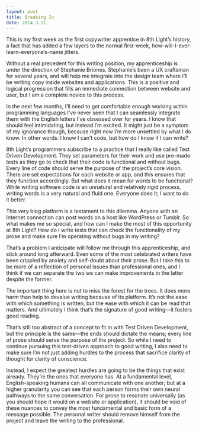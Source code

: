 ```yaml
---
layout: post
title: Breaking In
date: 2014.3.11
---
```


This is my first week as the first copywriter apprentice in 8th Light’s history, a fact that has added a few layers to the normal first-week, how-will-I-ever-learn-everyone’s-name jitters.

Without a real precedent for this writing position, my apprenticeship is under the direction of Stephanie Briones. Stephanie’s been a UX craftsman for several years, and will help me integrate into the design team where I’ll be writing copy inside websites and applications. This is a positive and logical progression that fills an immediate connection between website and user, but I am a complete novice to this process.

In the next few months, I’ll need to get comfortable enough working within programming languages I’ve never seen that I can seamlessly integrate them with the English letters I’ve obsessed over for years. I know that should feel intimidating, but instead I’m excited. It might just be a symptom of my ignorance though, because right now I’m more unsettled by what I do know. In other words: I know I can’t code, but how do I know if I can write?

8th Light’s programmers subscribe to a practice that I really like called Test Driven Development. They set parameters for their work and use pre-made tests as they go to check that their code is functional and without bugs. Every line of code should serve the purpose of the project’s core vision. There are set expectations for each website or app, and this ensures that they function accordingly. But what does it mean for words to be functional? While writing software code is an unnatural and relatively rigid process, writing words is a very natural and fluid one. Everyone does it; I want to do it better.

This very blog platform is a testament to this dilemma. Anyone with an Internet connection can post words on a host like WordPress or Tumblr. So what makes me so special, and how can I make the most of this opportunity at 8th Light? How do I write tests that can check the functionality of my prose and make sure I’m operating without bugs in my writing?

That’s a problem I anticipate will follow me through this apprenticeship, and stick around long afterward. Even some of the most celebrated writers have been crippled by anxiety and self-doubt about their prose. But I take this to be more of a reflection of personal issues than professional ones, and I think if we can separate the two we can make improvements in the latter despite the former.

The important thing here is not to miss the forest for the trees. It does more harm than help to devalue writing because of its platform. It’s not the ease with which something is written, but the ease with which it can be read that matters. And ultimately I think that’s the signature of good writing—it fosters good reading.

That’s still too abstract of a concept to fit in with Test Driven Development, but the principle is the same—the ends should dictate the means; every line of prose should serve the purpose of the project. So while I need to continue pursuing this test-driven approach to good writing, I also need to make sure I’m not just adding hurdles to the process that sacrifice clarity of thought for clarity of conscience.

Instead, I expect the greatest hurdles are going to be the things that exist already. They’re the ones that everyone has. At a fundamental level, English-speaking humans can all communicate with one another; but at a higher granularity you can see that each person forms their own neural pathways to the same conversation. For prose to resonate universally (as you should hope it would on a website or application), it should be void of these nuances to convey the most fundamental and basic form of a message possible. The personal writer should remove himself from the project and leave the writing to the professional.